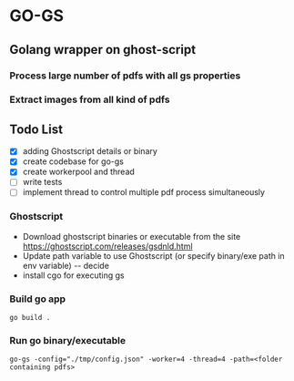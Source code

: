 # GO-GS
## Golang wrapper on ghost-script
### Process large number of pdfs with all gs properties
### Extract images from all kind of pdfs

## Todo List

- [x] adding Ghostscript details or binary
- [x] create codebase for go-gs
- [x] create workerpool and thread
- [ ] write tests
- [ ] implement thread to control multiple pdf process simultaneously

### Ghostscript
- Download ghostscript binaries or executable from the site https://ghostscript.com/releases/gsdnld.html
- Update path variable to use Ghostscript (or specify binary/exe path in env variable) -- decide
- install cgo for executing gs

### Build go app
```
go build .
```

### Run go binary/executable
```
go-gs -config="./tmp/config.json" -worker=4 -thread=4 -path=<folder containing pdfs>
```